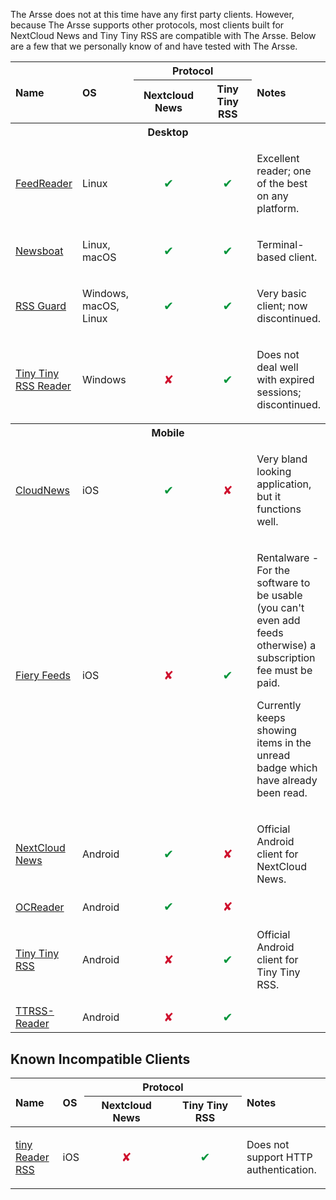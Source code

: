 The Arsse does not at this time have any first party clients. However, because The Arsse supports other protocols, most clients built for NextCloud News and Tiny Tiny RSS are compatible with The Arsse. Below are a few that we personally know of and have tested with The Arsse.

<table>
 <thead>
  <tr>
   <th rowspan="2" style="text-align:left; width:15%">Name</th>
   <th rowspan="2" style="text-align:left">OS</th>
   <th colspan="2" style="width:50%">Protocol</th>
   <th rowspan="2" style="text-align:left">Notes</th>
  </tr>
  <tr>
   <th style="text-align:center">Nextcloud News</th>
   <th style="text-align:center">Tiny Tiny RSS</th>
  </tr>
 </thead>
 <tbody>
  <tr>
   <th colspan="5">Desktop</th>
  </tr>
  <tr>
   <td><a href="https://jangernert.github.io/FeedReader/">FeedReader</a></td>
   <td>Linux</td>
   <td style="text-align:center;color:#00953b;font-size:larger">✔</td>
   <td style="text-align:center;color:#00953b;font-size:larger">✔</td>
   <td>
    <p>Excellent reader; one of the best on any platform.</p>
   </td>
  </tr>
  <tr>
   <td><a href="https://newsboat.org/">Newsboat</a></td>
   <td>Linux, macOS</td>
   <td style="text-align:center;color:#00953b;font-size:larger">✔</td>
   <td style="text-align:center;color:#00953b;font-size:larger">✔</td>
   <td>
    <p>Terminal-based client.</p>
   </td>
  </tr>
  <tr>
   <td><a href="https://github.com/martinrotter/rssguard/">RSS Guard</a></td>
   <td>Windows, macOS, Linux</td>
   <td style="text-align:center;color:#00953b;font-size:larger">✔</td>
   <td style="text-align:center;color:#00953b;font-size:larger">✔</td>
   <td>
    <p>Very basic client; now discontinued.</p>
   </td>
  </tr>
  <tr>
   <td><a href="https://www.microsoft.com/store/apps/tiny-tiny-rss-reader/9wzdncrdmbn3">Tiny Tiny RSS Reader</td>
   <td>Windows</td>
   <td style="text-align:center;color:#cf102d;font-size:larger">✘</td>
   <td style="text-align:center;color:#00953b;font-size:larger">✔</td>
   <td>
    <p>Does not deal well with expired sessions; discontinued.</p>
   </td>
  </tr>
 </tbody>
 <tbody>
  <tr>
   <th colspan="5">Mobile</th>
  </tr>
  <tr>
   <td><a href="https://peterandlinda.com/cloudnews/">CloudNews</a></td>
   <td>iOS</td>
   <td style="text-align:center;color:#00953b;font-size:larger">✔</td>
   <td style="text-align:center;color:#cf102d;font-size:larger">✘</td>
   <td>
    <p>Very bland looking application, but it functions well.</p>
   </td>
  </tr>
  <tr>
   <td><a href="http://cocoacake.net/apps/fiery/">Fiery Feeds</a></td>
   <td>iOS</td>
   <td style="text-align:center;color:#cf102d;font-size:larger">✘</td>
   <td style="text-align:center;color:#00953b;font-size:larger">✔</td>
   <td>
    <p>Rentalware - For the software to be usable (you can't even add feeds otherwise) a subscription fee must be paid.</p>
    <p>Currently keeps showing items in the unread badge which have already been read.</p>
   </td>
  </tr>
  <tr>
   <td><a href="https://github.com/nextcloud/news-android/">NextCloud News</a></td>
   <td>Android</td>
   <td style="text-align:center;color:#00953b;font-size:larger">✔</td>
   <td style="text-align:center;color:#cf102d;font-size:larger">✘</td>
   <td>
    <p>Official Android client for NextCloud News.</p>
   </td>
  </tr>
  <tr>
   <td><a href="https://github.com/schaal/ocreader/">OCReader</a></td>
   <td>Android</td>
   <td style="text-align:center;color:#00953b;font-size:larger">✔</td>
   <td style="text-align:center;color:#cf102d;font-size:larger">✘</td>
   <td></td>
  </tr>
  <tr>
   <td><a href="http://tt-rss.org/">Tiny Tiny RSS</a></td>
   <td>Android</td>
   <td style="text-align:center;color:#cf102d;font-size:larger">✘</td>
   <td style="text-align:center;color:#00953b;font-size:larger">✔</td>
   <td>
    <p>Official Android client for Tiny Tiny RSS.</p>
   </td>
  </tr>
  <tr>
   <td><a href="http://github.com/nilsbraden/ttrss-reader-fork/">TTRSS-Reader</a></td>
   <td>Android</td>
   <td style="text-align:center;color:#cf102d;font-size:larger">✘</td>
   <td style="text-align:center;color:#00953b;font-size:larger">✔</td>
   <td>
    <p></p>
   </td>
  </tr>
 </tbody>
</table>

## Known Incompatible Clients

<table>
 <thead>
  <tr>
   <th rowspan="2" style="text-align:left; width:15%">Name</th>
   <th rowspan="2" style="text-align:left">OS</th>
   <th colspan="2" style="width:50%">Protocol</th>
   <th rowspan="2" style="text-align:left">Notes</th>
  </tr>
  <tr>
   <th style="text-align:center">Nextcloud News</th>
   <th style="text-align:center">Tiny Tiny RSS</th>
  </tr>
 </thead>
 <tbody>
  <tr>
   <td><a href="http://www.pluchon.com/en/tiny_reader_rss.php">tiny Reader RSS</a></td>
   <td>iOS</td>
   <td style="text-align:center;color:#cf102d;font-size:larger">✘</td>
   <td style="text-align:center;color:#00953b;font-size:larger">✔</td>
   <td>
    <p>Does not support HTTP authentication.</p>
   </td>
  </tr>
 </tbody>
</table>